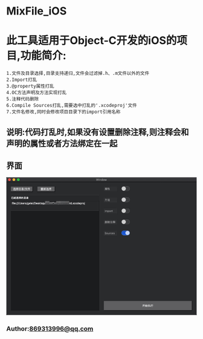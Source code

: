 # MixFile_iOS
# 此工具适用于Object-C开发的iOS的项目,功能简介:
```
1.文件及目录选择,目录支持递归,文件会过滤掉.h、.m文件以外的文件
2.Import打乱 
3.@property属性打乱
4.OC方法声明及方法实现打乱
5.注释代码删除
6.Compile Sources打乱,需要选中打乱的'.xcodeproj'文件
7.文件名修改,同时会修改项目目录下的import引用名称
```
## 说明:代码打乱时,如果没有设置删除注释,则注释会和声明的属性或者方法绑定在一起

## 界面
![MixFile_UI.jpg](https://github.com/GeLeis/MixFile_iOS/blob/master/mix_file.jpg)

### Author:869313996@qq.com

